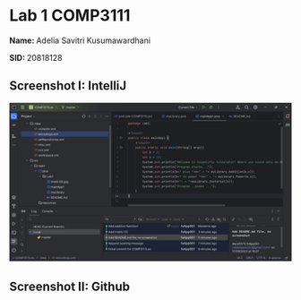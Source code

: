 <h1>Lab 1 COMP3111</h1>
<p><strong>Name: </strong>Adelia Savitri Kusumawardhani</p>
<p><strong>SID: </strong>20818128</p>

<h2>Screenshot I: IntelliJ</h2>
<img src ="./IntelliJ.jpg" />

<h2>Screenshot II: Github</h2>

